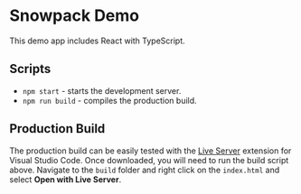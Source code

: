 # Snowpack Demo
This demo app includes React with TypeScript.

## Scripts
- `npm start` - starts the development server.
- `npm run build` - compiles the production build.

## Production Build
The production build can be easily tested with the [Live Server](https://marketplace.visualstudio.com/items?itemName=ritwickdey.LiveServer) extension for Visual Studio Code. Once downloaded, you will need to run the build script above. Navigate to the `build` folder and right click on the `index.html` and select **Open with Live Server**.